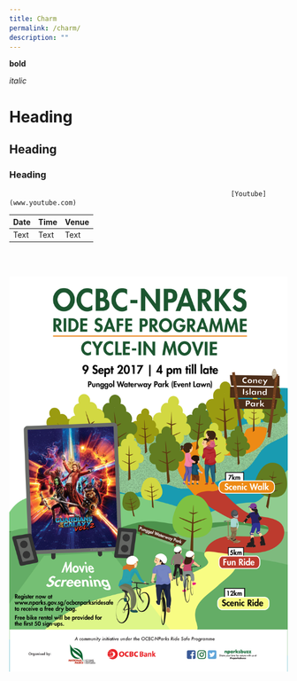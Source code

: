 ```yaml
---
title: Charm
permalink: /charm/
description: ""
---
```

**bold**

*italic*

# Heading
## Heading
### Heading

															[Youtube](www.youtube.com)
															
															
	

| Date | Time | Venue |
| -------- | -------- | -------- |
| Text | Text     | Text     |

<br>
<br>

![](/images/OCBC%20NPARKS%20CIM%20POSTERS%2014802.jpeg)

